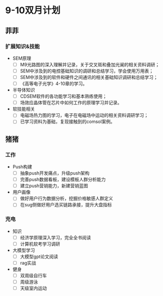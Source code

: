 <!--
 * @Author: spendar
 * @Date: 2024-09-02 09:49:10
 * @LastEditors: spendar
 * @LastEditTime: 2024-09-08 21:40:18
 * @FilePath: /plan/2024/9-10.md
 * @Description: make the plan of 2024.9-2024.10
-->
# 9-10双月计划

## 菲菲

### 扩展知识&技能

- SEM原理
  - [ ] M9光路图的深入理解并记录，关于交叉斑和叠加光阑的相关资料调研；
  - [ ] SEM中涉及到的电控基础知识的调研和总结学习，学会使用万用表；
  - [ ] SEM中涉及到的软件和硬件之间通讯的相关基础知识调研和总结学习；
  - [ ] 《高等电子光学》4-10章的学习。
- 半导体知识
  - [ ] CDSEM软件的各功能学习和基本熟练使用；
  - [ ] 场效应晶体管在芯片中如何工作的原理学习并记录。
- 软技能相关
  - [ ] 电磁场热力图的学习，电子在电磁场中运动的相关资料调研学习；
  - [ ] 已学习资料为基础，复现接触到的comsol案例。

## 猪猪

### 工作

- Push构建
  - [ ] 抽象push开发痛点，升级push架构
  - [ ] 完善push数据看板，建设模板人群分析能力
  - [ ] 建立push营销能力，新建营销蓝图
- 用户画像
  - [ ] 做好用户行为数据分析，挖掘价格敏感人群定义
  - [ ] 在sug侧做好用户选买链路承接，提升大盘指标

### 充电

- 知识
  - [ ] 经济学原理深入学习，完全全书阅读
  - [ ] 计算机软考学习调研
- 大模型学习
  - [ ] 大模型gpt论文阅读
  - [ ] rag实战
- 健身
  - [ ] 双周级自行车
  - [ ] 周级游泳
  - [ ] 天级室内运动